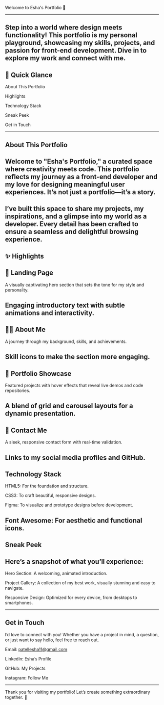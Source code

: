 Welcome to Esha's Portfolio 🌸

---
Step into a world where design meets functionality! This portfolio is my personal playground, showcasing my skills, projects, and passion for front-end development. Dive in to explore my work and connect with me.
---

🌟 Quick Glance
---

About This Portfolio

Highlights

Technology Stack

Sneak Peek

Get in Touch

---

About This Portfolio
---

Welcome to "Esha's Portfolio," a curated space where creativity meets code. This portfolio reflects my journey as a front-end developer and my love for designing meaningful user experiences. It’s not just a portfolio—it’s a story.
---

I’ve built this space to share my projects, my inspirations, and a glimpse into my world as a developer. Every detail has been crafted to ensure a seamless and delightful browsing experience.
---

✨ Highlights
---

🏡 Landing Page
---

A visually captivating hero section that sets the tone for my style and personality.

Engaging introductory text with subtle animations and interactivity.
---

👩‍💻 About Me
---

A journey through my background, skills, and achievements.

Skill icons to make the section more engaging.
---

🎨 Portfolio Showcase
---
Featured projects with hover effects that reveal live demos and code repositories.

A blend of grid and carousel layouts for a dynamic presentation.
---

💬 Contact Me
---


A sleek, responsive contact form with real-time validation.

Links to my social media profiles and GitHub.
---

Technology Stack
---

HTML5: For the foundation and structure.

CSS3: To craft beautiful, responsive designs.

Figma: To visualize and prototype designs before development.

Font Awesome: For aesthetic and functional icons.
---

Sneak Peek
---

Here’s a snapshot of what you’ll experience:
--

Hero Section: A welcoming, animated introduction.

Project Gallery: A collection of my best work, visually stunning and easy to navigate.

Responsive Design: Optimized for every device, from desktops to smartphones.

---

Get in Touch
---

I’d love to connect with you! Whether you have a project in mind, a question, or just want to say hello, feel free to reach out.

Email: patellesha11@gmail.com

LinkedIn: Esha’s Profile

GitHub: My Projects

Instagram: Follow Me

---

Thank you for visiting my portfolio! Let’s create something extraordinary together. 🚀



